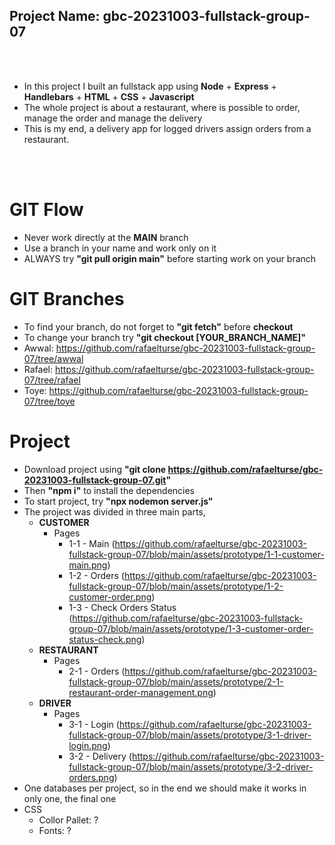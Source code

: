 ## Project Name: gbc-20231003-fullstack-group-07

<br>
<br>

- In this project I built an fullstack app using **Node** + **Express** + **Handlebars** + **HTML** + **CSS** + **Javascript** 
- The whole project is about a restaurant, where is possible to order, manage the order and manage the delivery
- This is my end, a delivery app for logged drivers assign orders from a restaurant.

<br>
<br>


# GIT Flow
- Never work directly at the **MAIN** branch
- Use a branch in your name and work only on it
- ALWAYS try **"git pull origin main"** before starting work on your branch

# GIT Branches
- To find your branch, do not forget to **"git fetch"** before **checkout**
- To change your branch try **"git checkout [YOUR_BRANCH_NAME]"**
- Awwal: https://github.com/rafaelturse/gbc-20231003-fullstack-group-07/tree/awwal
- Rafael: https://github.com/rafaelturse/gbc-20231003-fullstack-group-07/tree/rafael
- Toye: https://github.com/rafaelturse/gbc-20231003-fullstack-group-07/tree/toye

# Project
- Download project using **"git clone https://github.com/rafaelturse/gbc-20231003-fullstack-group-07.git"**
- Then **"npm i"** to install the dependencies
- To start project, try **"npx nodemon server.js"**
- The project was divided in three main parts,
  - **CUSTOMER**
    - Pages
      - 1-1 - Main (https://github.com/rafaelturse/gbc-20231003-fullstack-group-07/blob/main/assets/prototype/1-1-customer-main.png)
      - 1-2 - Orders (https://github.com/rafaelturse/gbc-20231003-fullstack-group-07/blob/main/assets/prototype/1-2-customer-order.png)
      - 1-3 - Check Orders Status (https://github.com/rafaelturse/gbc-20231003-fullstack-group-07/blob/main/assets/prototype/1-3-customer-order-status-check.png)
  - **RESTAURANT**
    - Pages
      - 2-1 - Orders (https://github.com/rafaelturse/gbc-20231003-fullstack-group-07/blob/main/assets/prototype/2-1-restaurant-order-management.png)
  - **DRIVER**
    - Pages
      - 3-1 - Login (https://github.com/rafaelturse/gbc-20231003-fullstack-group-07/blob/main/assets/prototype/3-1-driver-login.png)
      - 3-2 - Delivery (https://github.com/rafaelturse/gbc-20231003-fullstack-group-07/blob/main/assets/prototype/3-2-driver-orders.png)
- One databases per project, so in the end we should make it works in only one, the final one
- CSS
  - Collor Pallet: ?
  - Fonts: ?
